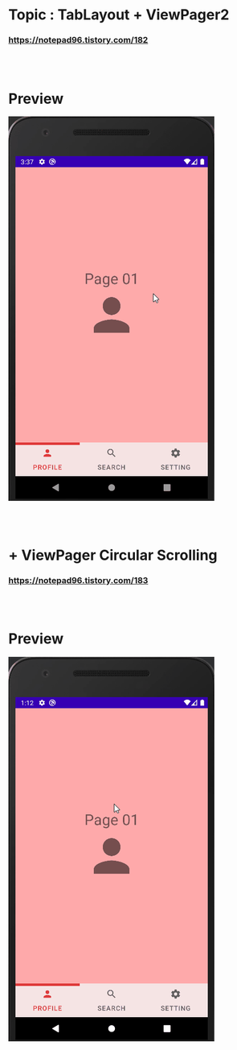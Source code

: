 # Topic : TabLayout + ViewPager2


### https://notepad96.tistory.com/182


<br><br>

# Preview

![preview](preview.gif)

<br><br>
# + ViewPager Circular Scrolling

### https://notepad96.tistory.com/183

<br><br>

# Preview

![preview](preview2.gif)


